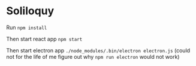 # Soliloquy

Run
`npm install`

Then start react app
`npm start`

Then start electron app
`./node_modules/.bin/electron electron.js`
(could not for the life of me figure out why `npm run electron` would not work)